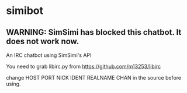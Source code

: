 simibot
=======

## WARNING: SimSimi has blocked this chatbot. It does not work now.

An IRC chatbot using SimSimi's API

You need to grab libirc.py from https://github.com/m13253/libirc

change HOST PORT NICK IDENT REALNAME CHAN in the source before using.
